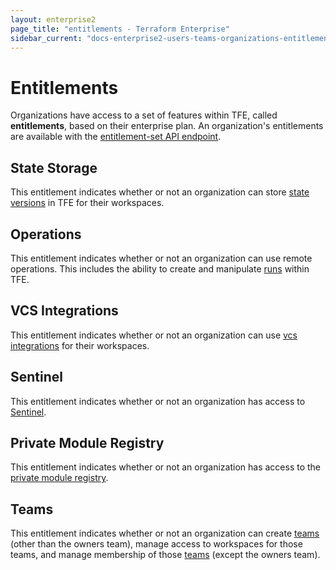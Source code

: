 ```yaml
---
layout: enterprise2
page_title: "entitlements - Terraform Enterprise"
sidebar_current: "docs-enterprise2-users-teams-organizations-entitlements"
---
```


# Entitlements

Organizations have access to a set of features within TFE, called **entitlements**, based on their enterprise plan. An organization's entitlements are available with the [entitlement-set API endpoint].

## State Storage

This entitlement indicates whether or not an organization can store [state versions] in TFE for their workspaces.

## Operations

This entitlement indicates whether or not an organization can use remote operations. This includes the ability to create and manipulate [runs] within TFE.

## VCS Integrations

This entitlement indicates whether or not an organization can use [vcs integrations] for their workspaces.

## Sentinel

This entitlement indicates whether or not an organization has access to [Sentinel].

## Private Module Registry

This entitlement indicates whether or not an organization has access to the [private module registry].

## Teams

This entitlement indicates whether or not an organization can create [teams](./teams.html) (other than the owners team), manage access to workspaces for those teams, and manage membership of those [teams](./teams.html) (except the owners team).

[entitlement-set API endpoint]: ../api/organizations.html#show-the-entitlement-set
[state versions]: ../api/state-versions.html
[runs]: ../run/index.html
[vcs integrations]: ../vcs/index.html
[Sentinel]: ../sentinel/index.html
[private module registry]: ../registry/index.html

